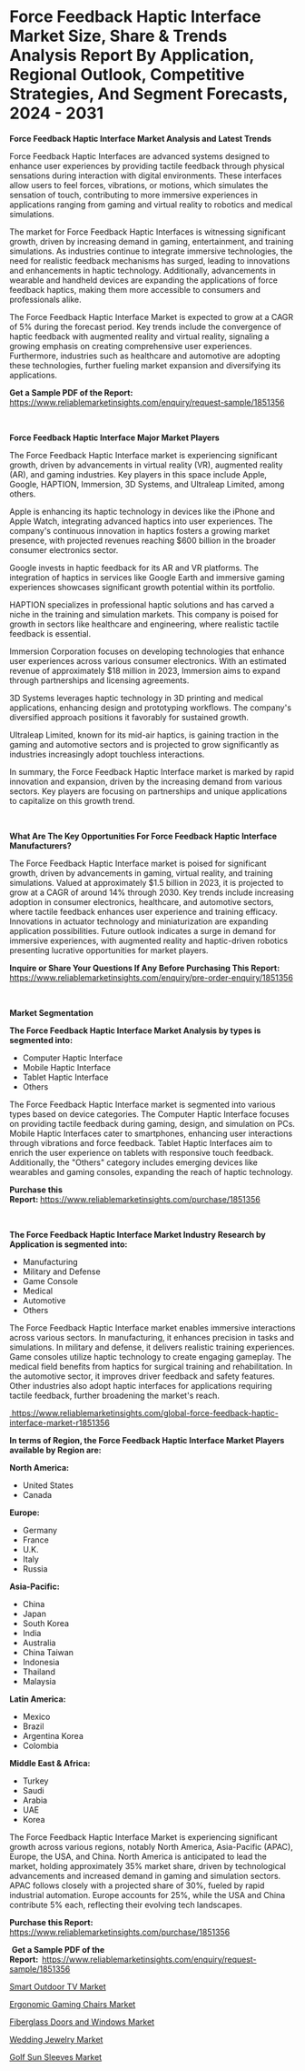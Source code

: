 <p><h1>Force Feedback Haptic Interface Market Size, Share & Trends Analysis Report By Application, Regional Outlook, Competitive Strategies, And Segment Forecasts, 2024 - 2031</h1></p><p><strong>Force Feedback Haptic Interface Market Analysis and Latest Trends</strong></p>
<p><p>Force Feedback Haptic Interfaces are advanced systems designed to enhance user experiences by providing tactile feedback through physical sensations during interaction with digital environments. These interfaces allow users to feel forces, vibrations, or motions, which simulates the sensation of touch, contributing to more immersive experiences in applications ranging from gaming and virtual reality to robotics and medical simulations.</p><p>The market for Force Feedback Haptic Interfaces is witnessing significant growth, driven by increasing demand in gaming, entertainment, and training simulations. As industries continue to integrate immersive technologies, the need for realistic feedback mechanisms has surged, leading to innovations and enhancements in haptic technology. Additionally, advancements in wearable and handheld devices are expanding the applications of force feedback haptics, making them more accessible to consumers and professionals alike.</p><p>The Force Feedback Haptic Interface Market is expected to grow at a CAGR of 5% during the forecast period. Key trends include the convergence of haptic feedback with augmented reality and virtual reality, signaling a growing emphasis on creating comprehensive user experiences. Furthermore, industries such as healthcare and automotive are adopting these technologies, further fueling market expansion and diversifying its applications.</p></p>
<p><strong>Get a Sample PDF of the Report:&nbsp;</strong> <a href="https://www.reliablemarketinsights.com/enquiry/request-sample/1851356?utm_campaign=1264&utm_medium=2&utm_source=Github&utm_content=ia&utm_term=18102024&utm_id=force-feedback-haptic-interface">https://www.reliablemarketinsights.com/enquiry/request-sample/1851356</a></p>
<p>&nbsp;</p>
<p><strong>Force Feedback Haptic Interface Major Market Players</strong></p>
<p><p>The Force Feedback Haptic Interface market is experiencing significant growth, driven by advancements in virtual reality (VR), augmented reality (AR), and gaming industries. Key players in this space include Apple, Google, HAPTION, Immersion, 3D Systems, and Ultraleap Limited, among others.</p><p>Apple is enhancing its haptic technology in devices like the iPhone and Apple Watch, integrating advanced haptics into user experiences. The company's continuous innovation in haptics fosters a growing market presence, with projected revenues reaching $600 billion in the broader consumer electronics sector.</p><p>Google invests in haptic feedback for its AR and VR platforms. The integration of haptics in services like Google Earth and immersive gaming experiences showcases significant growth potential within its portfolio.</p><p>HAPTION specializes in professional haptic solutions and has carved a niche in the training and simulation markets. This company is poised for growth in sectors like healthcare and engineering, where realistic tactile feedback is essential.</p><p>Immersion Corporation focuses on developing technologies that enhance user experiences across various consumer electronics. With an estimated revenue of approximately $18 million in 2023, Immersion aims to expand through partnerships and licensing agreements.</p><p>3D Systems leverages haptic technology in 3D printing and medical applications, enhancing design and prototyping workflows. The company's diversified approach positions it favorably for sustained growth.</p><p>Ultraleap Limited, known for its mid-air haptics, is gaining traction in the gaming and automotive sectors and is projected to grow significantly as industries increasingly adopt touchless interactions.</p><p>In summary, the Force Feedback Haptic Interface market is marked by rapid innovation and expansion, driven by the increasing demand from various sectors. Key players are focusing on partnerships and unique applications to capitalize on this growth trend.</p></p>
<p>&nbsp;</p>
<p><strong>What Are The Key Opportunities For Force Feedback Haptic Interface Manufacturers?</strong></p>
<p><p>The Force Feedback Haptic Interface market is poised for significant growth, driven by advancements in gaming, virtual reality, and training simulations. Valued at approximately $1.5 billion in 2023, it is projected to grow at a CAGR of around 14% through 2030. Key trends include increasing adoption in consumer electronics, healthcare, and automotive sectors, where tactile feedback enhances user experience and training efficacy. Innovations in actuator technology and miniaturization are expanding application possibilities. Future outlook indicates a surge in demand for immersive experiences, with augmented reality and haptic-driven robotics presenting lucrative opportunities for market players.</p></p>
<p><strong>Inquire or Share Your Questions If Any Before Purchasing This Report:</strong> <a href="https://www.reliablemarketinsights.com/enquiry/pre-order-enquiry/1851356?utm_campaign=1264&utm_medium=2&utm_source=Github&utm_content=ia&utm_term=18102024&utm_id=force-feedback-haptic-interface">https://www.reliablemarketinsights.com/enquiry/pre-order-enquiry/1851356</a></p>
<p>&nbsp;</p>
<p><strong>Market Segmentation</strong></p>
<p><strong>The Force Feedback Haptic Interface Market Analysis by types is segmented into:</strong></p>
<p><ul><li>Computer Haptic Interface</li><li>Mobile Haptic Interface</li><li>Tablet Haptic Interface</li><li>Others</li></ul></p>
<p><p>The Force Feedback Haptic Interface market is segmented into various types based on device categories. The Computer Haptic Interface focuses on providing tactile feedback during gaming, design, and simulation on PCs. Mobile Haptic Interfaces cater to smartphones, enhancing user interactions through vibrations and force feedback. Tablet Haptic Interfaces aim to enrich the user experience on tablets with responsive touch feedback. Additionally, the "Others" category includes emerging devices like wearables and gaming consoles, expanding the reach of haptic technology.</p></p>
<p><strong>Purchase this Report:&nbsp;</strong><a href="https://www.reliablemarketinsights.com/purchase/1851356?utm_campaign=1264&utm_medium=2&utm_source=Github&utm_content=ia&utm_term=18102024&utm_id=force-feedback-haptic-interface">https://www.reliablemarketinsights.com/purchase/1851356</a></p>
<p>&nbsp;</p>
<p><strong>The Force Feedback Haptic Interface Market Industry Research by Application is segmented into:</strong></p>
<p><ul><li>Manufacturing</li><li>Military and Defense</li><li>Game Console</li><li>Medical</li><li>Automotive</li><li>Others</li></ul></p>
<p><p>The Force Feedback Haptic Interface market enables immersive interactions across various sectors. In manufacturing, it enhances precision in tasks and simulations. In military and defense, it delivers realistic training experiences. Game consoles utilize haptic technology to create engaging gameplay. The medical field benefits from haptics for surgical training and rehabilitation. In the automotive sector, it improves driver feedback and safety features. Other industries also adopt haptic interfaces for applications requiring tactile feedback, further broadening the market's reach.</p></p>
<p><a href="https://www.reliablemarketinsights.com/global-force-feedback-haptic-interface-market-r1851356?utm_campaign=1264&utm_medium=2&utm_source=Github&utm_content=ia&utm_term=18102024&utm_id=force-feedback-haptic-interface">&nbsp;https://www.reliablemarketinsights.com/global-force-feedback-haptic-interface-market-r1851356</a></p>
<p><strong>In terms of Region, the Force Feedback Haptic Interface Market Players available by Region are:</strong></p>
<p>
    <p> <strong> North America: </strong>
        <ul>
            <li>United States</li>
            <li>Canada</li>
        </ul>
        </p> 
    <p> <strong> Europe: </strong>
        <ul>
            <li>Germany</li>
            <li>France</li>
            <li>U.K.</li>
            <li>Italy</li>
            <li>Russia</li>
        </ul>
        </p> 
    <p> <strong> Asia-Pacific: </strong>
        <ul>
            <li>China</li>
            <li>Japan</li>
            <li>South Korea</li>
            <li>India</li>
            <li>Australia</li>
            <li>China Taiwan</li>
            <li>Indonesia</li>
            <li>Thailand</li>
            <li>Malaysia</li>
        </ul>
        </p> 
    <p> <strong> Latin America: </strong>
        <ul>
            <li>Mexico</li>
            <li>Brazil</li>
            <li>Argentina Korea</li>
            <li>Colombia</li>
        </ul>
        </p> 
    <p> <strong> Middle East & Africa: </strong>
        <ul>
            <li>Turkey</li>
            <li>Saudi</li>
            <li>Arabia</li>
            <li>UAE</li>
            <li>Korea</li>
        </ul>
    </p>
    </p>
<p><p>The Force Feedback Haptic Interface Market is experiencing significant growth across various regions, notably North America, Asia-Pacific (APAC), Europe, the USA, and China. North America is anticipated to lead the market, holding approximately 35% market share, driven by technological advancements and increased demand in gaming and simulation sectors. APAC follows closely with a projected share of 30%, fueled by rapid industrial automation. Europe accounts for 25%, while the USA and China contribute 5% each, reflecting their evolving tech landscapes.</p></p>
<p><strong>Purchase this Report: </strong><a href="https://www.reliablemarketinsights.com/purchase/1851356?utm_campaign=1264&utm_medium=2&utm_source=Github&utm_content=ia&utm_term=18102024&utm_id=force-feedback-haptic-interface">https://www.reliablemarketinsights.com/purchase/1851356</a></p>
<p>&nbsp;<strong>Get a Sample PDF of the Report:&nbsp;&nbsp;</strong><a href="https://www.reliablemarketinsights.com/enquiry/request-sample/1851356?utm_campaign=1264&utm_medium=2&utm_source=Github&utm_content=ia&utm_term=18102024&utm_id=force-feedback-haptic-interface">https://www.reliablemarketinsights.com/enquiry/request-sample/1851356</a></p>
<p><strong></strong></p>
<p><p><a href="https://www.linkedin.com/pulse/smart-outdoor-tv-market-segmentation-geographical-regions-forcast-xkesc?utm_campaign=1264&utm_medium=2&utm_source=Github&utm_content=ia&utm_term=18102024&utm_id=force-feedback-haptic-interface">Smart Outdoor TV Market</a></p><p><a href="https://www.linkedin.com/pulse/global-ergonomic-gaming-chairs-market-share-growth-opportunities-kusqc?utm_campaign=1264&utm_medium=2&utm_source=Github&utm_content=ia&utm_term=18102024&utm_id=force-feedback-haptic-interface">Ergonomic Gaming Chairs Market</a></p><p><a href="https://www.linkedin.com/pulse/insights-fiberglass-doors-windows-industry-market-financial-status-1b2oc?utm_campaign=1264&utm_medium=2&utm_source=Github&utm_content=ia&utm_term=18102024&utm_id=force-feedback-haptic-interface">Fiberglass Doors and Windows Market</a></p><p><a href="https://www.linkedin.com/pulse/decoding-wedding-jewelry-industry-dynamics-strategic-imperatives-m7mdc?utm_campaign=1264&utm_medium=2&utm_source=Github&utm_content=ia&utm_term=18102024&utm_id=force-feedback-haptic-interface">Wedding Jewelry Market</a></p><p><a href="https://www.linkedin.com/pulse/global-golf-sun-sleeves-market-forecast-2024-2031-trends-muahc?utm_campaign=1264&utm_medium=2&utm_source=Github&utm_content=ia&utm_term=18102024&utm_id=force-feedback-haptic-interface">Golf Sun Sleeves Market</a></p></p>
